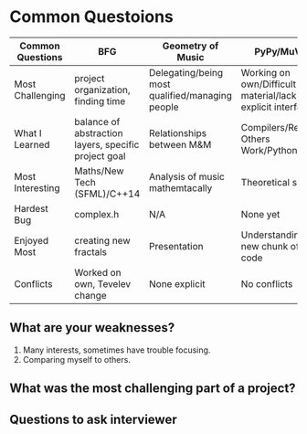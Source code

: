 Common Questoions
=================

Common Questions | BFG                                                  | Geometry of Music     | PyPy/MuVM 
---------------- | ---------------------------------------------------- | --------------------- | --------- 
Most Challenging | project organization, finding time                   | Delegating/being most qualified/managing people  | Working on own/Difficult material/lack of explicit interface      
What I Learned   | balance of abstraction layers, specific project goal | Relationships between M&M       | Compilers/Reading Others Work/Python
Most Interesting | Maths/New Tech (SFML)/C++14                          | Analysis of music mathemtacally | Theoretical side
Hardest Bug      | complex.h                                            | N/A                   | None yet
Enjoyed Most     | creating new fractals                                | Presentation          | Understanding new chunk of code
Conflicts        | Worked on own, Tevelev change                        | None explicit         | No conflicts 

## What are your weaknesses?
1. Many interests, sometimes have trouble focusing.
2. Comparing myself to others.

## What was the most challenging part of a project?


## Questions to ask interviewer


